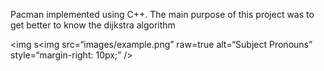 Pacman implemented using C++. The main purpose of this project was to get better to know the dijkstra algorithm

<img s<img
src=“images/example.png”
raw=true
alt=“Subject Pronouns”
style=“margin-right: 10px;”
/>
